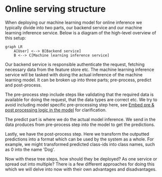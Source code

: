 # Online serving structure

When deploying our machine learning model for online inference we typically divide into two parts, our backend service and our machine learning inference service. Below is a diagram of the high-level overview of this setup:

```mermaid
graph LR
    A[User] <--> B[Backend service]
    B <--> C[Machine learning inference service]
```

Our backend service is responsible authenticate the request, fetching necessary data from the feature store etc. The machine learning inference service will be tasked with doing the actual inference of the machine learning model. It can be broken up into three parts; pre-process, predict and post-process. 

The pre-process step include steps like validating that the required data is available for doing the request, that the data types are correct etc. We try to avoid including model specific pre-processing step here, see [Embed pre & post processing logic in the model](embedd_processing_logic_model.md) for clarification.

The predict part is where we do the actual model inference. We send in the data produces from pre-process step into the model to get the predictions.

Lastly, we have the post-process step. Here we transform the outputted predictions into a format which can be used by the system as a whole. For example, we might transformed predicted class-ids into class names, such as 0 into the name 'Dog'.

Now with these tree steps, how should they be deployed? As one service or spread out into multiple? There is a few different approaches for doing this which we will delve into now with their own advantages and disadvantages.
